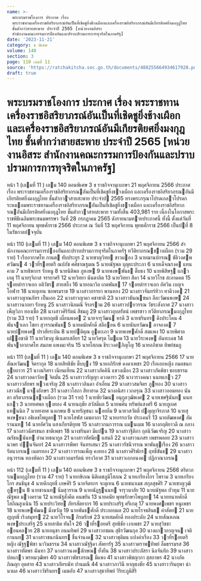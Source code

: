 ```yaml
---
name: >-
  พระบรมราชโองการ ประกาศ เรื่อง
  พระราชทานเครื่องราชอิสริยาภรณ์อันเป็นที่เชิดชูยิ่งช้างเผือกและเครื่องราชอิสริยาภรณ์อันมีเกียรติยศยิ่งมงกุฎไทย
  ชั้นต่ำกว่าสายสะพาย ประจำปี 2565 [หน่วยงานอิสระ
  สำนักงานคณะกรรมการป้องกันและปราบปรามการการทุจริตในภาครัฐ]
date: '2023-11-21'
category: ข พิเศษ
volume: 140
section: 3
page: 110 เล่มที่ 11
source: 'https://ratchakitcha.soc.go.th/documents/488255664934617928.pdf'
draft: true
---
```


# พระบรมราชโองการ ประกาศ เรื่อง พระราชทานเครื่องราชอิสริยาภรณ์อันเป็นที่เชิดชูยิ่งช้างเผือกและเครื่องราชอิสริยาภรณ์อันมีเกียรติยศยิ่งมงกุฎไทย ชั้นต่ำกว่าสายสะพาย ประจำปี 2565 [หน่วยงานอิสระ สำนักงานคณะกรรมการป้องกันและปราบปรามการการทุจริตในภาครัฐ]

หน้า 1 (เลมที่ 11 ) เลม 140 ตอนพิเศษ 3 ข ราชกิจจานุเบกษา 21 พฤศจิกายน 2566 ประกาศ เรื่อง พระราชทานเครื่องราชอิสริยาภรณอันเป็นที่เชิดชูยิ่งชางเผือก และเครื่องราชอิสริยาภรณอันมีเกียรติยศยิ่งมงกุฎไทย ชั้นต่ํากวาสายสะพาย ประจําป 2565 ทรงพระกรุณาโปรดเกลาโปรดกระหมอมพระราชทานเครื่องราชอิสริยาภรณอันเป็นที่เชิดชูยิ่งชางเผือก และเครื่องราชอิสริยาภรณอันมีเกียรติยศยิ่งมงกุฎไทย ชั้นต่ํากวาสายสะพาย รวมทั้งสิ้น 403,981 ราย เนื่องในโอกาสพระราชพิธีเฉลิมพระชนมพรรษา วันที่ 28 กรกฎาคม 2565 ดังรายนามทายประกาศนี้ ทั้งนี้ ตั้งแต่วันที่ 11 พฤศจิกายน พุทธศักราช 2566 ประกาศ ณ วันที่ 13 พฤศจิกายน พุทธศักราช 2566 เป็นปที่ 8 ในรัชกาลปจจุบัน

หน้า 110 (เลมที่ 11 ) เลม 140 ตอนพิเศษ 3 ข ราชกิจจานุเบกษา 21 พฤศจิกายน 2566 สํานักงานคณะกรรมการปองกันและปราบปรามการทุจริตในภาครัฐ ทวีติยาภรณชางเผือก (รวม 29 ราย) 1 เรืออากาศโท กานต ทับประยูร 2 นายชาญวิทย ขาวผอง 3 นายฌานปกรณ ขัติวงศพศวัฒน 4 วาที่รอยตรี ณปภัช ศศิชาณฐมณ 5 นายณัฐพล บุญยะประภา 6 นายเด็จณรงค แทนคาม 7 นายธิพากร รักหนู 8 นายนิติพล ภูหงษ 9 นายพงษพันธ ติ๊บธง 10 นายพิสิษฐ แกวเกตุ 11 นายรุจิภาส จรรยาศรี 12 นายวิทยา นันตาลิต 13 นายวิทยา สีดา 14 นายวิโรช สะอาดคต 15 รอยตํารวจเอก อติวัชร สายสอิ้ง 16 นายอนาวิล เกตพันธ 17 รอยตํารวจเอก อัศวิน เบญจโอฬาร 18 นายอุเทน ซอพรมราช 19 นางสาวกรรยา พานทอง 20 นางสาวจันทร์ทิวา ทาดีวงค 21 นางสาวญาณภัทร เป็นเอก 22 นางสาวญาดา คชาชาติ 23 นางสาวธันณชนก ลีละวัฒนพงษ 24 นางสาวนาถยา รักหนู 25 นางสาวนิลมณี จิรอราม 26 นางสาวปยวรรณ วัชระสังกาศ 27 นางสาวเพ็ญวิภา ทองเชื้อ 28 นางสาวศิริรัตน์ สีชมภู 29 นางสาวอุบลรัตน์ เพชรขาว ทวีติยาภรณมงกุฎไทย (รวม 33 ราย) 1 นายกฤตธี เผื่อนพงศ 2 นายจารุวัฒน หรดี 3 นายชรินทร ดึงประโคน 4 พันจาเอก ไชยา สุวรรณพันธ 5 นายดนัยศักดิ์ สลีออน 6 นายนันทวัฒน อาจองค 7 นายปทพงศ ปราสัยระบิน 8 นายปติคุณ อูตะเภา 9 นายพงษศักดิ์ สมแพง 10 นายพิศาล เฝอชาติ 11 นายวิชาญ พิเนตรเสถียร 12 นายวิศรุต ไมแพ 13 นายวีระพงษ อันทะเดช 14 พันจาอากาศโท สมภพ แพงมะจริน 15 นายโสภณ ธีระวงศภิญโญ 16 นายอภิชาต ทิพย์ชมภู

หน้า 111 (เลมที่ 11 ) เลม 140 ตอนพิเศษ 3 ข ราชกิจจานุเบกษา 21 พฤศจิกายน 2566 17 นายสัณหวัฒน จิตรากุล 18 นายสิทธิชัย ติ๊บบุง 19 นายอภิรักษ์ คงคาเพชร 20 เรือเอกหญิง กมลชนก อุยถาวร 21 นางนริศรา เนียนเฮียน 22 นางสาวภัคคินี แขวงเมือง 23 นางสาวภัคพิชา ชอบธรรม 24 นางสาวลดาวัลย จิตมั่น 25 นางสาววรัญญา ดวงดารา 26 นางวรางคณา นนทแกว 27 นางสาววลัยพร พวงเจริญ 28 นางสาววลินดา อ่ําเอี่ยม 29 นางสาวสมจิตร ภูทอง 30 นางสาวเสาวณีย แจงอักษร 31 นางสาวโสภา สีทาฮาด 32 นางอนิสา เวกอรุณ 33 นางสาวออมทอง นันตา ตริตาภรณชางเผือก (รวม 31 ราย) 1 นายชัยวัฒน อนุกูลวุฒิพงศ 2 นายเชษฐินันท นนทแกว 3 นายทศพล บุงทอง 4 นายนฤชัย สวัสดิ์ผล 5 นายพศิน ทรัพย์แสงศรี 6 นายภูเบศ แทนนิล 7 นายยงยศ นงเกษม 8 นายรัญชนะ นอยอิ่ม 9 นายวสวัตติ์ ปญญาจิรภาส 10 นายสุพงษธนา อธิเดชไพบูลย 11 นายโสฬส เมฆอาภา 12 นายอรรถวัต ประเคนรี 13 นายอัฒพงศ อัมรานนท 14 นายอัศวิน แสงเกียรติยุทธ 15 นางสาวกนกวรรณ แมนเมฆ 16 นางกฤติยาวดี ณ ถลาง 17 นางสาวฉัตรชนก ชาติเพชร 18 นางชรินดา มีแปน 19 นางสาวฐิติภา กุลนิวัฒเจริญ 20 นางสาวณรัธนนันท อํานวยธนากูล 21 นางสาวทัศนีย แสนลี 22 นางสาวนภสร เพชรพลอย 23 นางสาวนวพร ปนจันทร์ 24 นางสาวรพีพร จันทรเสนา 25 นางสาวรัชนีวรรณ พาพันธุเรือง 26 นางสาวรัตนาภรณ เนตรทอง 27 นางสาววรรณเพ็ญ คงทอง 28 นางสาวศิริพักร ฤทธิ์ขันธ 29 นางสาวอนุวรรณ ทองหัตถา 30 นางสาวอมรรัตน์ ทรงวิลาศ 31 นางสาวเอกอนงค ปฏิภาณาภรณ

หน้า 112 (เลมที่ 11 ) เลม 140 ตอนพิเศษ 3 ข ราชกิจจานุเบกษา 21 พฤศจิกายน 2566 ตริตาภรณมงกุฎไทย (รวม 47 ราย) 1 นายกษิภณ นิติเดชภูมิโสภณ 2 นายเกรียงไกร ไพราม 3 นายเกรียงไกร สนธินุช 4 นายคึกฤทธิ์ เกษศิริ 5 นายจิตรกร จะตุเทน 6 นายชนาเมธ สกุลสุขศิริ 7 นายชาญวุฒิ ภูหรุน 8 นายชานนท นิ่มสุวรรณ 9 นายณัฏฐนนท จารุวนาลัย 10 นายณัฐพล บัวทุม 11 นายณัฐพล มวงคราม 12 นายณัฐสังคีต คนขยัน 13 นายดนัย พุทธรักษาไพบูลย 14 นายทนายศักดิ์ โสภิณสูงเนิน 15 นายประวิทย ภัทรสัตยากร 16 นายประเสริฐ ศรีเกตุ 17 นายพงศเพชร หนูเพชร 18 นายพงษพัฒน มิ่งขวัญ 19 นายพันธศักดิ์ ประกอบผล 20 นายโรจชสินธ คําสัตย 21 นายฤาฤทธิ์ เริงสมุทร 22 นายวิโรจน ภิรมรักษ์ 23 นายสมศักดิ์ ทองประดับ 24 นายสัณหภณ พงษประเสริฐ 25 นายสาธิต ทันใจ 26 วาที่รอยตรี สุทธิชัย เงาเพชร 27 นายสุวิชชา ออนคลาย 28 นายอนุชา ถนนทิพย์ 29 นางสาวกชมน สุธีรวัฒนกุล 30 นางแกวกาญจน เจติกานนท 31 นางสาวชนกนินทร ชื่นจํานงค 32 นางสาวชุติมน แปงคําเรือง 33 วาที่รอยตรีหญิง ณัฐฐพิชา นาวินธรรม 34 นางสาวณัฐฐิดา สัตยารัฐ 35 นางสาวตราพทิพย์ ลิ้มธรรมรส 36 นางสาวทัตพร ฉันทา 37 นางสาวนงคลักษณ ยั่งยืน 38 นางสาวประภัสรา นิลจันทึก 39 นางสาวปอแกว พรหมวุฒิพร 40 นางสาวพัชรภรณ มีแพง 41 นางสาวพิชญาภา สุสถาพร 42 นางภัคภิณญา อุตสาย 43 นางสาวภัทรณัท ปานมณี 44 นางสาวภาวินี หาญธงชัย 45 นางสาววรินยุพา นํานาผล 46 นางสาววัชรินทร เมฆอับ 47 นางสาวสุธาทิพย์ วิริยะภูมิสิริ
